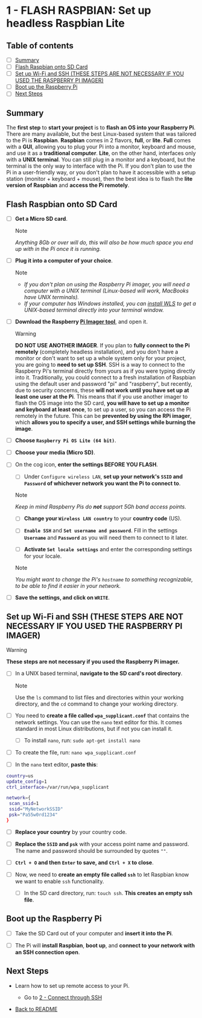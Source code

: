 # 1 - FLASH RASPBIAN: Set up headless Raspbian Lite

## Table of contents

- [ ] [Summary](1%20-%20Flash%20Raspbian.md#summary)
- [ ] [Flash Raspbian onto SD Card](1%20-%20Flash%20Raspbian.md#flash-raspbian-onto-sd-card)
- [ ] [Set up Wi-Fi and SSH (THESE STEPS ARE NOT NECESSARY IF YOU USED THE RASPBERRY PI IMAGER)](1%20-%20Flash%20Raspbian.md#set-up-wi-fi-and-ssh-these-steps-are-not-necessary-if-you-used-the-raspberry-pi-imager)
- [ ] [Boot up the Raspberry Pi](1%20-%20Flash%20Raspbian.md#boot-up-the-raspberry-pi)
- [ ] [Next Steps](1%20-%20Flash%20Raspbian.md#next-steps)

## Summary

The **first step** to **start your project** is to **flash an OS into your Raspberry Pi**.
There are many available, but the best Linux-based system that was tailored to the Pi is **Raspbian**.
**Raspbian** comes in 2 flavors, **full**, or **lite**. **Full** comes with a **GUI**, allowing you to plug your Pi into a monitor, keyboard and mouse, and use it as a **traditional computer**. **Lite**, on the other hand, interfaces only with a **UNIX terminal**. You can still plug in a monitor and a keyboard, but the terminal is the only way to interface with the Pi. If you don't plan to use the Pi in a user-friendly way, or you don't plan to have it accessible with a setup station (monitor + keyboard + mouse), then the best idea is to flash the **lite version of Raspbian** and **access the Pi remotely**.

## Flash Raspbian onto SD Card

- [ ] **Get a Micro SD card**.
  > [!NOTE]
  > *Anything 8Gb or over will do, this will also be how much space you end up with in the Pi once it is running.*
  
- [ ] **Plug it into a computer of your choice**.
  > [!NOTE]
  >
  > - *If you don't plan on using the Raspberry Pi imager, you will need a computer with a UNIX terminal (Linux-based will work, MacBooks have UNIX terminals).*
  > - *If your computer has Windows installed, you can [install WLS](https://learn.microsoft.com/en-us/windows/wsl/install) to get a UNIX-based terminal directly into your terminal window.*

- [ ] **Download the Raspberry [Pi Imager tool](https://www.raspberrypi.com/software/)**, and open it.
  > [!WARNING]
  > **DO NOT USE ANOTHER IMAGER**. If you plan to **fully connect to the Pi remotely** (completely headless installation), and you don't have a monitor or don't want to set up a whole system only for your project, you are going to **need to set up SSH**. SSH is a way to connect to the Raspberry Pi's terminal directly from yours as if you were typing directly into it. Traditionally, you could connect to a fresh installation of Raspbian using the default user and password "pi" and "raspberry", but recently, due to security concerns, these **will not work until you have set up at least one user at the Pi**. This means that if you use another imager to flash the OS image into the SD card, **you will have to set up a monitor and keyboard at least once**, to set up a user, so you can access the Pi remotely in the future. This can be **prevented by using the RPi imager**, which **allows you to specify a user, and SSH settings while burning the image**.

- [ ] **Choose `Raspberry Pi OS Lite (64 bit)`**.

- [ ] **Choose your media (Micro SD)**.

- [ ] On the cog icon, **enter the settings BEFORE YOU FLASH**.

  - [ ] Under `Configure wireless LAN`, **set up your network's `SSID` and `Password` of whichever network you want the Pi to connect to**.

  > [!NOTE]
  > *Keep in mind Raspberry Pis do **not** support 5Gh band access points.*

  - [ ] **Change your `Wireless LAN country`** to your **country code** (US).

  - [ ] **`Enable SSH`** and **`Set username and password`**. Fill in the settings **`Username`** and **`Password`** as you will need them to connect to it later.

  - [ ] **Activate `Set locale settings`** and enter the corresponding settings for your locale.

  > [!NOTE]
  > *You might want to change the Pi's `hostname` to something recognizable, to be able to find it easier in your network.*

- [ ] **Save the settings, and click on `WRITE`**.

## Set up Wi-Fi and SSH (THESE STEPS ARE NOT NECESSARY IF YOU USED THE RASPBERRY PI IMAGER)

> [!WARNING]
> **These steps are not necessary if you used the Raspberry Pi imager.**

- [ ] In a UNIX based terminal, **navigate to the SD card's root directory**.
  > [!NOTE]
  > Use the `ls` command to list files and directories within your working directory, and the `cd` command to change your working directory.

- [ ] You need to **create a file called `wpa_supplicant.conf`** that contains the network settings. You can use the `nano` text editor for this. It comes standard in most Linux distributions, but if not you can install it.
  - [ ] To install `nano`, run: `sudo apt-get install nano`

- [ ] To create the file, run: `nano wpa_supplicant.conf`

- [ ] In the `nano` text editor, **paste this**:

```bash
country=us
update_config=1
ctrl_interface=/var/run/wpa_supplicant

network={
 scan_ssid=1
 ssid="MyNetworkSSID"
 psk="Pa55w0rd1234"
}
```

- [ ] **Replace your country** by your country code.

- [ ] **Replace the `SSID` and `psk`** with your access point name and password. The name and password should be surrounded by quotes `""`.

- [ ] **`Ctrl + O` and then `Enter` to save, and `Ctrl + X` to close**.

- [ ] Now, we need to **create an empty file called `ssh`** to let Raspbian know we want to enable `ssh` functionality.

  - [ ] In the SD card directory, run: `touch ssh`. **This creates an empty ssh file**.

## Boot up the Raspberry Pi

- [ ] Take the SD Card out of your computer and **insert it into the Pi**.

- [ ] The Pi will **install Raspbian**, **boot up**, and **connect to your network with an SSH connection open**.

## Next Steps

- Learn how to set up remote access to your Pi.

  - Go to [2 - Connect through SSH](2%20-%20Connect%20Through%20SSH.md)
  
- [Back to README](README.md)
